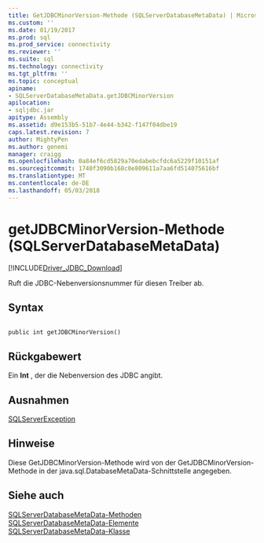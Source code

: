 ```yaml
---
title: GetJDBCMinorVersion-Methode (SQLServerDatabaseMetaData) | Microsoft Docs
ms.custom: ''
ms.date: 01/19/2017
ms.prod: sql
ms.prod_service: connectivity
ms.reviewer: ''
ms.suite: sql
ms.technology: connectivity
ms.tgt_pltfrm: ''
ms.topic: conceptual
apiname:
- SQLServerDatabaseMetaData.getJDBCMinorVersion
apilocation:
- sqljdbc.jar
apitype: Assembly
ms.assetid: d9e153b5-51b7-4e44-b342-f147f04dbe19
caps.latest.revision: 7
author: MightyPen
ms.author: genemi
manager: craigg
ms.openlocfilehash: 0a84ef6cd5829a70edabebcfdc6a5229f10151af
ms.sourcegitcommit: 1740f3090b168c0e809611a7aa6fd514075616bf
ms.translationtype: MT
ms.contentlocale: de-DE
ms.lasthandoff: 05/03/2018
---
```

# <a name="getjdbcminorversion-method-sqlserverdatabasemetadata"></a>getJDBCMinorVersion-Methode (SQLServerDatabaseMetaData)
[!INCLUDE[Driver_JDBC_Download](../../../includes/driver_jdbc_download.md)]

  Ruft die JDBC-Nebenversionsnummer für diesen Treiber ab.  
  
## <a name="syntax"></a>Syntax  
  
```  
  
public int getJDBCMinorVersion()  
```  
  
## <a name="return-value"></a>Rückgabewert  
 Ein **Int** , der die Nebenversion des JDBC angibt.  
  
## <a name="exceptions"></a>Ausnahmen  
 [SQLServerException](../../../connect/jdbc/reference/sqlserverexception-class.md)  
  
## <a name="remarks"></a>Hinweise  
 Diese GetJDBCMinorVersion-Methode wird von der GetJDBCMinorVersion-Methode in der java.sql.DatabaseMetaData-Schnittstelle angegeben.  
  
## <a name="see-also"></a>Siehe auch  
 [SQLServerDatabaseMetaData-Methoden](../../../connect/jdbc/reference/sqlserverdatabasemetadata-methods.md)   
 [SQLServerDatabaseMetaData-Elemente](../../../connect/jdbc/reference/sqlserverdatabasemetadata-members.md)   
 [SQLServerDatabaseMetaData-Klasse](../../../connect/jdbc/reference/sqlserverdatabasemetadata-class.md)  
  
  

